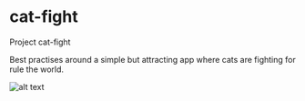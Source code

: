 # cat-fight
Project cat-fight

Best practises around a simple but attracting app where cats are fighting for rule the world.

![alt text](https://github.com/nicolastrote/cat-fight/cat-fight.jpg)
